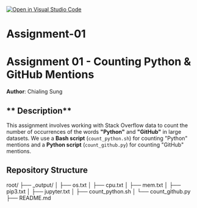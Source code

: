 [![Open in Visual Studio Code](https://classroom.github.com/assets/open-in-vscode-2e0aaae1b6195c2367325f4f02e2d04e9abb55f0b24a779b69b11b9e10269abc.svg)](https://classroom.github.com/online_ide?assignment_repo_id=18090411&assignment_repo_type=AssignmentRepo)
# Assignment-01
# **Assignment 01 - Counting Python & GitHub Mentions**  
**Author**: Chialing Sung    

## ** Description**
This assignment involves working with Stack Overflow data to count the number of occurrences of the words **"Python"** and **"GitHub"** in large datasets. We use a **Bash script** (`count_python.sh`) for counting "Python" mentions and a **Python script** (`count_github.py`) for counting "GitHub" mentions.  

## **Repository Structure**
root/
├── _output/
│   ├── os.txt
│   ├── cpu.txt
│   ├── mem.txt
│   ├── pip3.txt
│   ├── jupyter.txt
│   ├── count_python.sh
│   └── count_github.py
├── README.md
